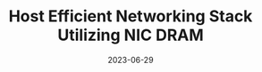 ---
layout: "publication"
title: "Host Efficient Networking Stack Utilizing NIC DRAM"
date: 2023-06-29
copyright: "© Byeong Keon Lee, Dong Hyeon Lee, Jisu Ok, Wonsup Yoon, and Sue Moon 2023. This is the author's version of the work. It is posted here for your personal use. Not for redistribution. The definitive Version of Record was published in Proceedings of the 7th Asia-Pacific Workshop on Networking (APNet)."
where: "Proceedings of the 7th Asia-Pacific Workshop on Networking (APNet)"
pdf: "/publication/hens-apnet-23.pdf"
---